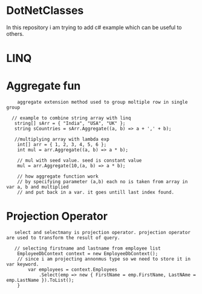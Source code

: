 # DotNetClasses

In this repository i am trying to add c# example which can be useful to others.

# LINQ

# Aggregate fun
        aggregate extension method used to group moltiple row in single group
      
      // example to combine string array with linq
       string[] sArr = { "India", "USA", "UK" }; 
       string sCountries = sArr.Aggregate((a, b) => a + ',' + b);
       
       //multiplying array with lambda exp
        int[] arr = { 1, 2, 3, 4, 5, 6 };
        int mul = arr.Aggregate((a, b) => a * b);

        // mul with seed value. seed is constant value
        mul = arr.Aggregate(10,(a, b) => a * b);

        // how aggregate function work
        // by specifying parameter (a,b) each no is taken from array in var a, b and multiplied 
        // and put back in a var. it goes untill last index found.

# Projection Operator
       select and selectmany is projection operator. projection operator are used to transform the result of query.
       
       // selecting firstname and lastname from employee list
        EmployeeDbContext context = new EmployeeDbContext();
        // since i am projecting annonmus type so we need to store it in var keyword.
            var employees = context.Employees
                .Select(emp => new { FirstName = emp.FirstName, LastNAme = emp.LastName }).ToList();
        }
        
        
       
       
